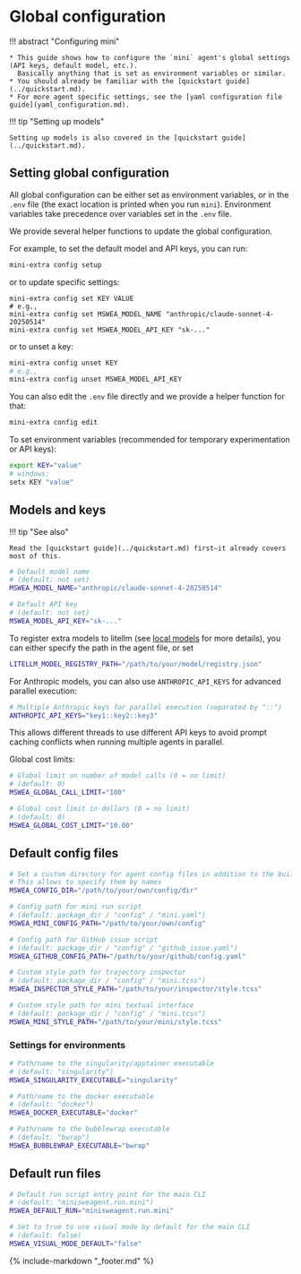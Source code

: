 # Global configuration

!!! abstract "Configuring mini"

    * This guide shows how to configure the `mini` agent's global settings (API keys, default model, etc.).
      Basically anything that is set as environment variables or similar.
    * You should already be familiar with the [quickstart guide](../quickstart.md).
    * For more agent specific settings, see the [yaml configuration file guide](yaml_configuration.md).

!!! tip "Setting up models"

    Setting up models is also covered in the [quickstart guide](../quickstart.md).

## Setting global configuration

All global configuration can be either set as environment variables, or in the `.env` file (the exact location is printed when you run `mini`).
Environment variables take precedence over variables set in the `.env` file.

We provide several helper functions to update the global configuration.

For example, to set the default model and API keys, you can run:

```bash
mini-extra config setup
```

or to update specific settings:

```
mini-extra config set KEY VALUE
# e.g.,
mini-extra config set MSWEA_MODEL_NAME "anthropic/claude-sonnet-4-20250514"
mini-extra config set MSWEA_MODEL_API_KEY "sk-..."
```

or to unset a key:

```bash
mini-extra config unset KEY
# e.g.,
mini-extra config unset MSWEA_MODEL_API_KEY
```

You can also edit the `.env` file directly and we provide a helper function for that:

```bash
mini-extra config edit
```

To set environment variables (recommended for temporary experimentation or API keys):

```bash
export KEY="value"
# windows:
setx KEY "value"
```

## Models and keys

!!! tip "See also"

    Read the [quickstart guide](../quickstart.md) first—it already covers most of this.

```bash
# Default model name
# (default: not set)
MSWEA_MODEL_NAME="anthropic/claude-sonnet-4-20250514"

# Default API key
# (default: not set)
MSWEA_MODEL_API_KEY="sk-..."
```

To register extra models to litellm (see [local models](../models/local_models.md) for more details), you can either specify the path in the agent file, or set

```bash
LITELLM_MODEL_REGISTRY_PATH="/path/to/your/model/registry.json"
```

For Anthropic models, you can also use `ANTHROPIC_API_KEYS` for advanced parallel execution:

```bash
# Multiple Anthropic keys for parallel execution (separated by "::")
ANTHROPIC_API_KEYS="key1::key2::key3"
```

This allows different threads to use different API keys to avoid prompt caching conflicts when running multiple agents in parallel.

Global cost limits:

```bash
# Global limit on number of model calls (0 = no limit)
# (default: 0)
MSWEA_GLOBAL_CALL_LIMIT="100"

# Global cost limit in dollars (0 = no limit)
# (default: 0)
MSWEA_GLOBAL_COST_LIMIT="10.00"
```

## Default config files

```bash
# Set a custom directory for agent config files in addition to the builtin ones
# This allows to specify them by names
MSWEA_CONFIG_DIR="/path/to/your/own/config/dir"

# Config path for mini run script
# (default: package_dir / "config" / "mini.yaml")
MSWEA_MINI_CONFIG_PATH="/path/to/your/own/config"

# Config path for GitHub issue script
# (default: package_dir / "config" / "github_issue.yaml")
MSWEA_GITHUB_CONFIG_PATH="/path/to/your/github/config.yaml"

# Custom style path for trajectory inspector
# (default: package_dir / "config" / "mini.tcss")
MSWEA_INSPECTOR_STYLE_PATH="/path/to/your/inspector/style.tcss"

# Custom style path for mini textual interface
# (default: package_dir / "config" / "mini.tcss")
MSWEA_MINI_STYLE_PATH="/path/to/your/mini/style.tcss"
```

### Settings for environments

```bash
# Path/name to the singularity/apptainer executable
# (default: "singularity")
MSWEA_SINGULARITY_EXECUTABLE="singularity"

# Path/name to the docker executable
# (default: "docker")
MSWEA_DOCKER_EXECUTABLE="docker"

# Path/name to the bubblewrap executable
# (default: "bwrap")
MSWEA_BUBBLEWRAP_EXECUTABLE="bwrap"
```

## Default run files

```bash
# Default run script entry point for the main CLI
# (default: "minisweagent.run.mini")
MSWEA_DEFAULT_RUN="minisweagent.run.mini"

# Set to true to use visual mode by default for the main CLI
# (default: false)
MSWEA_VISUAL_MODE_DEFAULT="false"
```

{% include-markdown "_footer.md" %}
